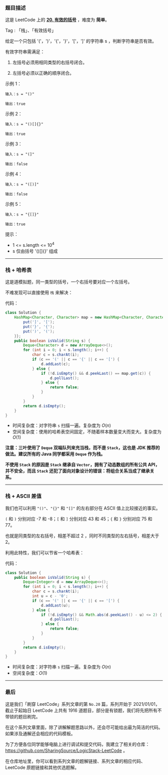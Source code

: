 ### 题目描述

这是 LeetCode 上的 **[20. 有效的括号](https://leetcode-cn.com/problems/valid-parentheses/solution/shua-chuan-lc-zhan-ascii-chai-zhi-jie-fa-00zo/)** ，难度为 **简单**。

Tag : 「栈」、「有效括号」




给定一个只包括 '('，')'，'{'，'}'，'['，']' 的字符串 s ，判断字符串是否有效。

有效字符串需满足：

1. 左括号必须用相同类型的右括号闭合。

2. 左括号必须以正确的顺序闭合。

    


示例 1：
```
输入：s = "()"

输出：true
```
示例 2：
```
输入：s = "()[]{}"

输出：true
```
示例 3：
```
输入：s = "(]"

输出：false
```
示例 4：
```
输入：s = "([)]"

输出：false
```
示例 5：
```
输入：s = "{[]}"

输出：true
```

提示：
* 1 <= s.length <= $10^4$
* s 仅由括号 '()[]{}' 组成

---

### 栈 + 哈希表

这是道模拟题，同一类型的括号，一个右括号要对应一个左括号。

不难发现可以直接使用 `栈` 来解决：

代码：
```Java
class Solution {
    HashMap<Character, Character> map = new HashMap<Character, Character>(){{
        put(']', '[');
        put('}', '{');
        put(')', '(');
    }};
    public boolean isValid(String s) {
        Deque<Character> d = new ArrayDeque<>();
        for (int i = 0; i < s.length(); i++) {
            char c = s.charAt(i);
            if (c == '(' || c == '{' || c == '[') {
                d.addLast(c);
            } else {
                if (!d.isEmpty() && d.peekLast() == map.get(c)) {
                    d.pollLast();
                } else {
                    return false;
                }
            }
        }
        return d.isEmpty();
    }
}
```
* 时间复杂度：对字符串 `s` 扫描一遍。复杂度为 $O(n)$
* 空间复杂度：使用的哈希表空间固定，不随着样本数量变大而变大。复杂度为 $O(1)$

**注意：三叶使用了 `Deque` 双端队列来充当栈，而不是 `Stack`，这也是 JDK 推荐的做法。建议所有的 Java 同学都采用 `Deque` 作为栈。**

**不使用 `Stack` 的原因是 `Stack` 继承自 `Vector`，拥有了动态数组的所有公共 API，并不安全，而且 `Stack` 还犯了面向对象设计的错误：将组合关系当成了继承关系。**

---

### 栈 + ASCII 差值

我们也可以利用 `"()"`、`"{}"` 和 `"[]"` 的左右部分在 ASCII 值上比较接近的事实。

`(` 和 `)` 分别对应 -7 和 -8；`[` 和 `]` 分别对应 43 和 45；`{` 和 `}` 分别对应 75 和 77。

也就是同类型的左右括号，相差不超过 2 ，同时不同类型的左右括号，相差大于 2。

利用此特性，我们可以节省一个哈希表：

代码：
```Java
class Solution {
    public boolean isValid(String s) {
        Deque<Integer> d = new ArrayDeque<>();
        for (int i = 0; i < s.length(); i++) {
            char c = s.charAt(i);
            int u = c - '0';
            if (c == '(' || c == '{' || c == '[') {
                d.addLast(u);
            } else {
                if (!d.isEmpty() && Math.abs(d.peekLast() - u) <= 2) {
                    d.pollLast();
                } else {
                    return false;
                }
            }
        }
        return d.isEmpty();
    }
}
```
* 时间复杂度：对字符串 `s` 扫描一遍。复杂度为 $O(n)$
* 空间复杂度：$O(1)$

---

### 最后

这是我们「刷穿 LeetCode」系列文章的第 `No.20` 篇，系列开始于 2021/01/01，截止于起始日 LeetCode 上共有 1916 道题目，部分是有锁题，我们将先把所有不带锁的题目刷完。

在这个系列文章里面，除了讲解解题思路以外，还会尽可能给出最为简洁的代码。如果涉及通解还会相应的代码模板。

为了方便各位同学能够电脑上进行调试和提交代码，我建立了相关的仓库：https://github.com/SharingSource/LogicStack-LeetCode 。

在仓库地址里，你可以看到系列文章的题解链接、系列文章的相应代码、LeetCode 原题链接和其他优选题解。

